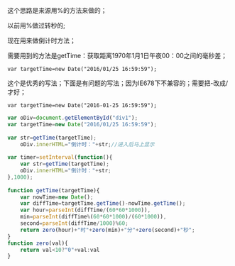 这个思路是来源用%的方法来做的；

以前用%做过转秒的;

现在用来做倒计时方法；

需要用到的方法是getTime：获取距离1970年1月1日午夜00：00之间的毫秒差；
``` 
var targetTime=new Date("2016/01/25 16:59:59");
```
这个是优秀的写法；下面是有问题的写法；因为IE678下不兼容的；需要把-改成/才好；
```
var targetTime=new Date("2016-01-25 16:59:59");
```

```javascript
var oDiv=document.getElementById("div1");
var targetTime=new Date("2016/01/25 16:59:59");
 
var str=getTime(targetTime);
    oDiv.innerHTML="倒计时："+str;//进入后马上显示
 
var timer=setInterval(function(){
    var str=getTime(targetTime);
    oDiv.innerHTML="倒计时："+str;
},1000);
 
function getTime(targetTime){
    var nowTime=new Date();
    var diffTime=targetTime.getTime()-nowTime.getTime();
    var hour=parseInt(diffTime/(60*60*1000)),
    min=parseInt(diffTime%(60*60*1000)/(60*1000)),
    second=parseInt(diffTime/1000)%60;
    return zero(hour)+"时"+zero(min)+"分"+zero(second)+"秒";
}
function zero(val){
    return val<10?"0"+val:val
}
```